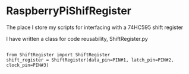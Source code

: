 # RaspberryPiShifRegister
The place I store my scripts for interfacing with a 74HC595 shift register


I have written a class for code reusability, ShiftRegister.py


<code>
from ShiftRegister import ShiftRegister
shift_register = ShiftRegister(data_pin=PIN#1, latch_pin=PIN#2, clock_pin=PIN#3)
</code>

